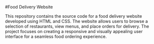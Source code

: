 #Food Delivery Website

This repository contains the source code for a food delivery website developed using HTML and CSS. The website allows users to browse a selection of restaurants, view menus, and place orders for delivery. The project focuses on creating a responsive and visually appealing user interface for a seamless food ordering experience.
